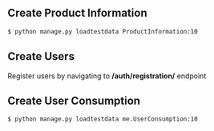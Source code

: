 ## Create Product Information

```bash
$ python manage.py loadtestdata ProductInformation:10
```

## Create Users

Register users by navigating to **/auth/registration/** endpoint

## Create User Consumption

```bash
$ python manage.py loadtestdata me.UserConsumption:10
```